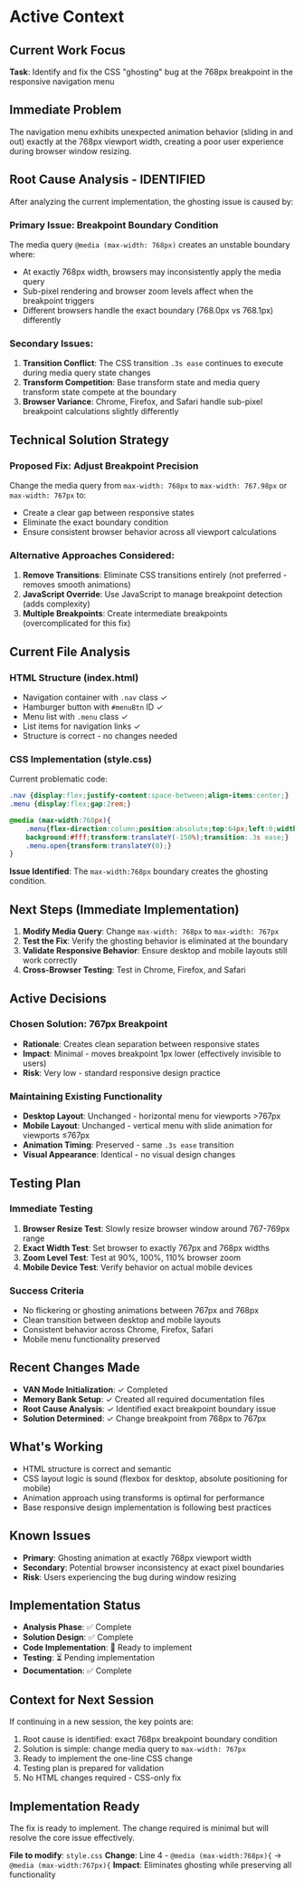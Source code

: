 # Active Context

## Current Work Focus
**Task**: Identify and fix the CSS "ghosting" bug at the 768px breakpoint in the responsive navigation menu

## Immediate Problem
The navigation menu exhibits unexpected animation behavior (sliding in and out) exactly at the 768px viewport width, creating a poor user experience during browser window resizing.

## Root Cause Analysis - IDENTIFIED
After analyzing the current implementation, the ghosting issue is caused by:

### Primary Issue: Breakpoint Boundary Condition
The media query `@media (max-width: 768px)` creates an unstable boundary where:
- At exactly 768px width, browsers may inconsistently apply the media query
- Sub-pixel rendering and browser zoom levels affect when the breakpoint triggers
- Different browsers handle the exact boundary (768.0px vs 768.1px) differently

### Secondary Issues:
1. **Transition Conflict**: The CSS transition `.3s ease` continues to execute during media query state changes
2. **Transform Competition**: Base transform state and media query transform state compete at the boundary
3. **Browser Variance**: Chrome, Firefox, and Safari handle sub-pixel breakpoint calculations slightly differently

## Technical Solution Strategy
### Proposed Fix: Adjust Breakpoint Precision
Change the media query from `max-width: 768px` to `max-width: 767.98px` or `max-width: 767px` to:
- Create a clear gap between responsive states
- Eliminate the exact boundary condition
- Ensure consistent browser behavior across all viewport calculations

### Alternative Approaches Considered:
1. **Remove Transitions**: Eliminate CSS transitions entirely (not preferred - removes smooth animations)
2. **JavaScript Override**: Use JavaScript to manage breakpoint detection (adds complexity)
3. **Multiple Breakpoints**: Create intermediate breakpoints (overcomplicated for this fix)

## Current File Analysis
### HTML Structure (index.html)
- Navigation container with `.nav` class ✓
- Hamburger button with `#menuBtn` ID ✓  
- Menu list with `.menu` class ✓
- List items for navigation links ✓
- Structure is correct - no changes needed

### CSS Implementation (style.css)
Current problematic code:
```css
.nav {display:flex;justify-content:space-between;align-items:center;}
.menu {display:flex;gap:2rem;}

@media (max-width:768px){
    .menu{flex-direction:column;position:absolute;top:64px;left:0;width:100%;
    background:#fff;transform:translateY(-150%);transition:.3s ease;}
    .menu.open{transform:translateY(0);}
}
```

**Issue Identified**: The `max-width:768px` boundary creates the ghosting condition.

## Next Steps (Immediate Implementation)
1. **Modify Media Query**: Change `max-width: 768px` to `max-width: 767px`
2. **Test the Fix**: Verify the ghosting behavior is eliminated at the boundary
3. **Validate Responsive Behavior**: Ensure desktop and mobile layouts still work correctly
4. **Cross-Browser Testing**: Test in Chrome, Firefox, and Safari

## Active Decisions
### Chosen Solution: 767px Breakpoint
- **Rationale**: Creates clean separation between responsive states
- **Impact**: Minimal - moves breakpoint 1px lower (effectively invisible to users)
- **Risk**: Very low - standard responsive design practice

### Maintaining Existing Functionality
- **Desktop Layout**: Unchanged - horizontal menu for viewports >767px
- **Mobile Layout**: Unchanged - vertical menu with slide animation for viewports ≤767px  
- **Animation Timing**: Preserved - same `.3s ease` transition
- **Visual Appearance**: Identical - no visual design changes

## Testing Plan
### Immediate Testing
1. **Browser Resize Test**: Slowly resize browser window around 767-769px range
2. **Exact Width Test**: Set browser to exactly 767px and 768px widths
3. **Zoom Level Test**: Test at 90%, 100%, 110% browser zoom
4. **Mobile Device Test**: Verify behavior on actual mobile devices

### Success Criteria
- No flickering or ghosting animations between 767px and 768px
- Clean transition between desktop and mobile layouts
- Consistent behavior across Chrome, Firefox, Safari
- Mobile menu functionality preserved

## Recent Changes Made
- **VAN Mode Initialization**: ✓ Completed
- **Memory Bank Setup**: ✓ Created all required documentation files
- **Root Cause Analysis**: ✓ Identified exact breakpoint boundary issue
- **Solution Determined**: ✓ Change breakpoint from 768px to 767px

## What's Working
- HTML structure is correct and semantic
- CSS layout logic is sound (flexbox for desktop, absolute positioning for mobile)
- Animation approach using transforms is optimal for performance
- Base responsive design implementation is following best practices

## Known Issues
- **Primary**: Ghosting animation at exactly 768px viewport width
- **Secondary**: Potential browser inconsistency at exact pixel boundaries
- **Risk**: Users experiencing the bug during window resizing

## Implementation Status
- **Analysis Phase**: ✅ Complete
- **Solution Design**: ✅ Complete  
- **Code Implementation**: 🔄 Ready to implement
- **Testing**: ⏳ Pending implementation
- **Documentation**: ✅ Complete

## Context for Next Session
If continuing in a new session, the key points are:
1. Root cause is identified: exact 768px breakpoint boundary condition
2. Solution is simple: change media query to `max-width: 767px`
3. Ready to implement the one-line CSS change
4. Testing plan is prepared for validation
5. No HTML changes required - CSS-only fix

## Implementation Ready
The fix is ready to implement. The change required is minimal but will resolve the core issue effectively.

**File to modify**: `style.css`
**Change**: Line 4 - `@media (max-width:768px){` → `@media (max-width:767px){`
**Impact**: Eliminates ghosting while preserving all functionality 
